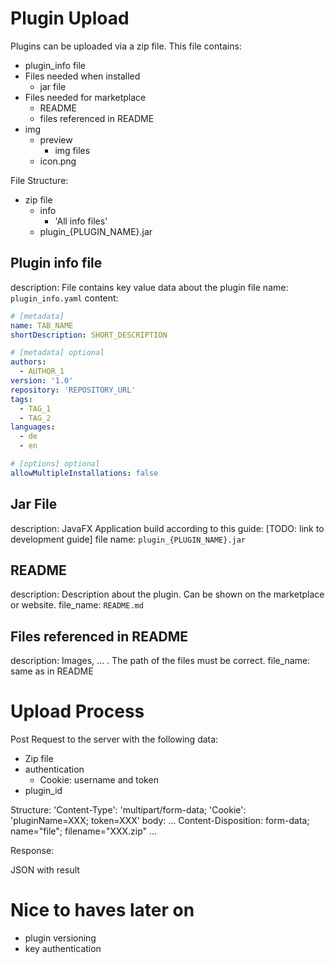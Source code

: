 # Plugin Upload

Plugins can be uploaded via a zip file. This file contains:
- plugin_info file
- Files needed when installed
    - jar file
- Files needed for marketplace
    - README
    - files referenced in README
- img
    - preview
        - img files
    - icon.png

File Structure:

- zip file
    - info
        - 'All info files'
    - plugin_{PLUGIN_NAME}.jar

## Plugin info file

description: File contains key value data about the plugin
file name: `plugin_info.yaml`
content:

```yaml
# [metadata]
name: TAB_NAME
shortDescription: SHORT_DESCRIPTION

# [metadata] optional
authors:
  - AUTHOR_1
version: '1.0'
repository: 'REPOSITORY_URL'
tags:
  - TAG_1
  - TAG_2
languages:
  - de
  - en

# [options] optional
allowMultipleInstallations: false

```

## Jar File

description: JavaFX Application build according to this guide: [TODO: link to development guide]
file name: `plugin_{PLUGIN_NAME}.jar`

## README

description: Description about the plugin. Can be shown on the marketplace or website.
file_name: `README.md`

## Files referenced in README

description: Images, ... . The path of the files must be correct.
file_name: same as in README


# Upload Process

Post Request to the server with the following data:

- Zip file
- authentication
    - Cookie: username and token
- plugin_id

Structure:
'Content-Type': 'multipart/form-data;
'Cookie': 'pluginName=XXX; token=XXX'
body: 
...
Content-Disposition: form-data; name="file"; filename="XXX.zip"
...

Response:

JSON with result


# Nice to haves later on

- plugin versioning
- key authentication
